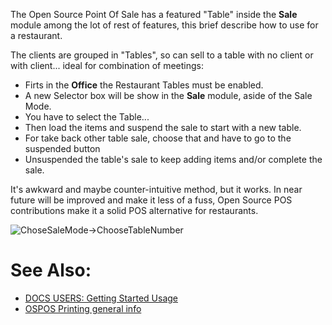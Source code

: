 The Open Source Point Of Sale has a featured "Table" inside the **Sale**  module among the lot of rest of features, this brief describe how to use for a restaurant.

The clients are grouped in "Tables", so can sell to a table with no client or with client... ideal for combination of meetings:

* Firts in the **Office** the Restaurant Tables must be enabled.
* A new Selector box will be show in the **Sale** module, aside of the Sale Mode. 
* You have to select the Table...
* Then load the items and suspend the sale to start with a new table.
* For take back other table sale, choose that and have to go to the suspended button
* Unsuspended the table's sale to keep adding items and/or complete the sale.

It's awkward and maybe counter-intuitive method, but it works. In near future will be improved and make it less of a fuss, Open Source POS contributions make it a solid POS alternative for restaurants.

![ChoseSaleMode->ChooseTableNumber](https://user-images.githubusercontent.com/38166071/38460567-fa9a8bfa-3a92-11e8-968f-b08ce70851e6.gif)

# See Also:

* [DOCS USERS: Getting Started Usage](DOCS-USERS-Getting-Started-usage)
* [OSPOS Printing general info](DOCS-USERS-for-OSPOS-Printing)